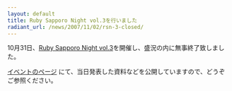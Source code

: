 ```yaml
---
layout: default
title: Ruby Sapporo Night vol.3を行いました
radiant_url: /news/2007/11/02/rsn-3-closed/
---
```

10月31日、[Ruby Sapporo Night vol.3](http://ruby-sapporo.org/news/2007/10/23/rsn-3)を開催し、盛況の内に無事終了致しました。

[イベントのページ](http://ruby-sapporo.org/events/rsn/3) にて、当日発表した資料などを公開していますので、どうぞご参照ください。
